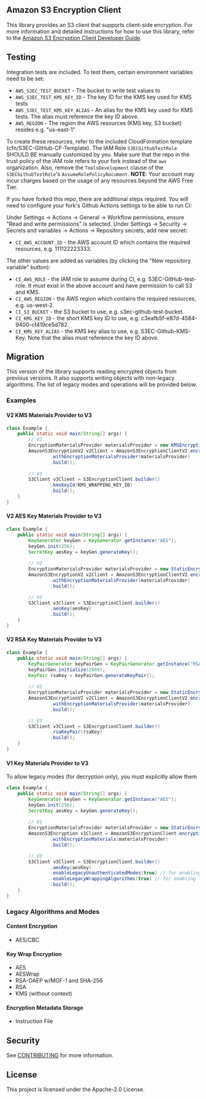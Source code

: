 ## Amazon S3 Encryption Client

This library provides an S3 client that supports client-side encryption. For more information and detailed instructions
for how to use this library, refer to the 
[Amazon S3 Encryption Client Developer Guide](https://docs.aws.amazon.com/amazon-s3-encryption-client/latest/developerguide/what-is-s3-encryption-client.html).

## Testing
Integration tests are included. To test them, certain environment variables need to be set:

* `AWS_S3EC_TEST_BUCKET` - The bucket to write test values to
* `AWS_S3EC_TEST_KMS_KEY_ID` - The key ID for the KMS key used for KMS tests
* `AWS_S3EC_TEST_KMS_KEY_ALIAS` - An alias for the KMS key used for KMS tests. The alias must reference the key ID above.
* `AWS_REGION` - The region the AWS resources (KMS key, S3 bucket) resides e.g. "us-east-1"

To create these resources, refer to the included CloudFormation template (cfn/S3EC-GitHub-CF-Template).
The IAM Role `S3ECGithubTestRole` SHOULD BE manually customized by you.
Make sure that the repo in the trust policy of the IAM role refers to your fork instead of the `aws` organization.
Also, remove the `ToolsDevelopment` clause of the `S3ECGithubTestRole`'s `AssumeRolePolicyDocument`.
**NOTE**: Your account may incur charges based on the usage of any resources beyond the AWS Free Tier.

If you have forked this repo, there are additional steps required.
You will need to configure your fork's Github Actions settings to be able to run CI:

Under Settings -> Actions -> General -> Workflow permissions, ensure "Read and write permissions" is selected.
Under Settings -> Security -> Secrets and variables -> Actions -> Repository secrets, add new secret:

* `CI_AWS_ACCOUNT_ID` - the AWS account ID which contains the required resources, e.g. 111122223333.

The other values are added as variables (by clicking the "New repository variable" button):

* `CI_AWS_ROLE` - the IAM role to assume during CI, e.g. S3EC-GitHub-test-role. It must exist in the above account and have permission to call S3 and KMS.
* `CI_AWS_REGION` - the AWS region which contains the required resources, e.g. us-west-2.
* `CI_S3_BUCKET` - the S3 bucket to use, e.g. s3ec-github-test-bucket.
* `CI_KMS_KEY_ID` - the short KMS key ID to use, e.g. c3eafb5f-e87d-4584-9400-cf419ce5d782.
* `CI_KMS_KEY_ALIAS` - the KMS key alias to use, e.g. S3EC-Github-KMS-Key. Note that the alias must reference the key ID above.

## Migration

This version of the library supports reading encrypted objects from previous versions.
It also supports writing objects with non-legacy algorithms.
The list of legacy modes and operations will be provided below.

### Examples
#### V2 KMS Materials Provider to V3
```java
class Example {
    public static void main(String[] args) {
        // V2
        EncryptionMaterialsProvider materialsProvider = new KMSEncryptionMaterialsProvider(KMS_WRAPPING_KEY_ID);
        AmazonS3EncryptionV2 v2Client = AmazonS3EncryptionClientV2.encryptionBuilder()
                .withEncryptionMaterialsProvider(materialsProvider)
                .build();
        
        // V3
        S3Client v3Client = S3EncryptionClient.builder()
                .kmsKeyId(KMS_WRAPPING_KEY_ID)
                .build();
    }
}
```

#### V2 AES Key Materials Provider to V3
```java
class Example {
    public static void main(String[] args) {
        KeyGenerator keyGen = KeyGenerator.getInstance("AES");
        keyGen.init(256);
        SecretKey aesKey = keyGen.generateKey();
        
        // V2
        EncryptionMaterialsProvider materialsProvider = new StaticEncryptionMaterialsProvider(new EncryptionMaterials(aesKey));
        AmazonS3EncryptionV2 v2Client = AmazonS3EncryptionClientV2.encryptionBuilder()
                .withEncryptionMaterialsProvider(materialsProvider)
                .build();

        // V3
        S3Client v3Client = S3EncryptionClient.builder()
                .aesKey(aesKey)
                .build();
    }
}
```

#### V2 RSA Key Materials Provider to V3
```java
class Example {
    public static void main(String[] args) {
        KeyPairGenerator keyPairGen = KeyPairGenerator.getInstance("RSA");
        keyPairGen.initialize(2048);
        KeyPair rsaKey = keyPairGen.generateKeyPair();
        
        // V2
        EncryptionMaterialsProvider materialsProvider = new StaticEncryptionMaterialsProvider(new EncryptionMaterials(rsaKey));
        AmazonS3EncryptionV2 v2Client = AmazonS3EncryptionClientV2.encryptionBuilder()
                .withEncryptionMaterialsProvider(materialsProvider)
                .build();

        // V3
        S3Client v3Client = S3EncryptionClient.builder()
                .rsaKeyPair(rsaKey)
                .build();
    }
}
```

#### V1 Key Materials Provider to V3
To allow legacy modes (for decryption only), you must explicitly allow them
```java
class Example {
    public static void main(String[] args) {
        KeyGenerator keyGen = KeyGenerator.getInstance("AES");
        keyGen.init(256);
        SecretKey aesKey = keyGen.generateKey();
        
        // V1
        EncryptionMaterialsProvider materialsProvider = new StaticEncryptionMaterialsProvider(new EncryptionMaterials(aesKey));
        AmazonS3Encryption v1Client = AmazonS3EncryptionClient.encryptionBuilder()
                .withEncryptionMaterials(materialsProvider)
                .build();

        // V3
        S3Client v3Client = S3EncryptionClient.builder()
                .aesKey(aesKey)
                .enableLegacyUnauthenticatedModes(true) // for enabling legacy content decryption modes
                .enableLegacyWrappingAlgorithms(true) // for enabling legacy key wrapping modes 
                .build();
    }
}
```

### Legacy Algorithms and Modes
#### Content Encryption
* AES/CBC
#### Key Wrap Encryption
* AES
* AESWrap
* RSA-OAEP w/MGF-1 and SHA-256
* RSA
* KMS (without context)
#### Encryption Metadata Storage
* Instruction File

## Security

See [CONTRIBUTING](CONTRIBUTING.md#security-issue-notifications) for more information.

## License

This project is licensed under the Apache-2.0 License.


